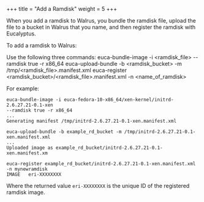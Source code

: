 +++
title = "Add a Ramdisk"
weight = 5
+++

When you add a ramdisk to Walrus, you bundle the ramdisk file, upload the file to a bucket in Walrus that you name, and then register the ramdisk with Eucalyptus. 

To add a ramdisk to Walrus: 

Use the following three commands: 
    euca-bundle-image -i <ramdisk_file> --ramdisk true -r x86_64
    euca-upload-bundle -b <ramdisk_bucket> -m /tmp/<ramdisk_file>.manifest.xml
    euca-register <ramdisk_bucket>/<ramdisk_file>.manifest.xml -n <name_of_ramdisk>

For example: 


    euca-bundle-image -i euca-fedora-10-x86_64/xen-kernel/initrd-2.6.27.21-0.1-xen 
    --ramdisk true -r x86_64
    ...
    Generating manifest /tmp/initrd-2.6.27.21-0.1-xen.manifest.xml
    
    euca-upload-bundle -b example_rd_bucket -m /tmp/initrd-2.6.27.21-0.1-xen.manifest.xml
    ...
    Uploaded image as example_rd_bucket/initrd-2.6.27.21-0.1-xen.manifest.xm
    
    euca-register example_rd_bucket/initrd-2.6.27.21-0.1-xen.manifest.xml -n mynewramdisk
    IMAGE	eri-XXXXXXXX 

Where the returned value `eri-XXXXXXXX` is the unique ID of the registered ramdisk image. 

